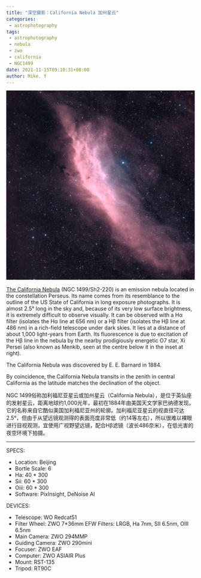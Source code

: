 ```yaml
---
title: "深空摄影：California Nebula 加州星云"
categories:
 - astrophotography
tags:
 - astrophotography
 - nebula
 - zwo
 - california
 - NGC1499
date: 2021-11-15T09:10:31+08:00
author: Mike. Y
---
```


![NGC1499](../../../static/images/NGC1499.jpg)



[The California Nebula](https://en.wikipedia.org/wiki/California_Nebula) (NGC 1499/Sh2-220) is an emission nebula located in the constellation Perseus. Its name comes from its resemblance to the outline of the US State of California in long exposure photographs. It is almost 2.5° long in the sky and, because of its very low surface brightness, it is extremely difficult to observe visually. It can be observed with a Hα filter (isolates the Hα line at 656 nm) or a Hβ filter (isolates the Hβ line at 486 nm) in a rich-field telescope under dark skies. It lies at a distance of about 1,000 light-years from Earth. Its fluorescence is due to excitation of the Hβ line in the nebula by the nearby prodigiously energetic O7 star, Xi Persei (also known as Menkib, seen at the centre below it in the inset at right).

The California Nebula was discovered by E. E. Barnard in 1884.

By coincidence, the California Nebula transits in the zenith in central California as the latitude matches the declination of the object.



NGC 1499俗称加利福尼亚星云或加州星云（California Nebula），是位于英仙座的发射星云，距离地球约1,000光年，最初在1884年由美国天文学家巴纳德发现。它的名称来自它酷似美国加利福尼亚州的轮廓。加利福尼亚星云的视直径可达2.5°，但由于从望远镜观测得的表面亮度非常低（约14等左右），所以很难以裸眼进行目视观测，宜使用广视野望远镜，配合Hβ滤镜（波长486奈米），在低光害的夜空环境下拍摄。

---

SPECS:
- Location: Beijing
- Bortle Scale: 6
- Ha: 40 * 300
- Sii: 60 * 300
- Oiii: 60 * 300
- Software: PixInsight, DeNoise AI


DEVICES:
- Telescope: WO Redcat51
- Filter Wheel: ZWO 7*36mm EFW Filters: LRGB, Ha 7nm, SII 6.5nm, OIII 6.5nm
- Main Camera: ZWO 294MMP
- Guiding Camera: ZWO 290mini
- Focuser: ZWO EAF
- Computer: ZWO ASIAIR Plus
- Mount: RST-135
- Tripod: RT90C